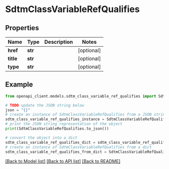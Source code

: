 # SdtmClassVariableRefQualifies


## Properties

Name | Type | Description | Notes
------------ | ------------- | ------------- | -------------
**href** | **str** |  | [optional] 
**title** | **str** |  | [optional] 
**type** | **str** |  | [optional] 

## Example

```python
from openapi_client.models.sdtm_class_variable_ref_qualifies import SdtmClassVariableRefQualifies

# TODO update the JSON string below
json = "{}"
# create an instance of SdtmClassVariableRefQualifies from a JSON string
sdtm_class_variable_ref_qualifies_instance = SdtmClassVariableRefQualifies.from_json(json)
# print the JSON string representation of the object
print(SdtmClassVariableRefQualifies.to_json())

# convert the object into a dict
sdtm_class_variable_ref_qualifies_dict = sdtm_class_variable_ref_qualifies_instance.to_dict()
# create an instance of SdtmClassVariableRefQualifies from a dict
sdtm_class_variable_ref_qualifies_from_dict = SdtmClassVariableRefQualifies.from_dict(sdtm_class_variable_ref_qualifies_dict)
```
[[Back to Model list]](../README.md#documentation-for-models) [[Back to API list]](../README.md#documentation-for-api-endpoints) [[Back to README]](../README.md)


